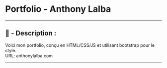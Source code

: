 # Portfolio - Anthony Lalba

-----

## 📄 - Description :

<p>
	Voici mon portfolio, conçu en HTML/CSS/JS et utilisant bootstrap pour le style.<br>
	URL: anthonylalba.com
</p>

-----
